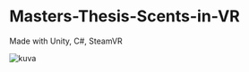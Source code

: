 # Masters-Thesis-Scents-in-VR

Made with Unity, C#, SteamVR

![kuva](https://user-images.githubusercontent.com/26521643/116872395-7a8d2980-ac1e-11eb-91ad-174df64aa3dd.png)

